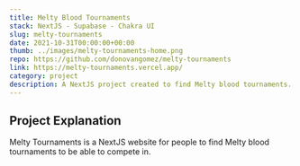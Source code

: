 ```yaml
---
title: Melty Blood Tournaments
stack: NextJS - Supabase - Chakra UI
slug: melty-tournaments
date: 2021-10-31T00:00:00+00:00
thumb: ../images/melty-tournaments-home.png
repo: https://github.com/donovangomez/melty-tournaments
link: https://melty-tournaments.vercel.app/
category: project
description: A NextJS project created to find Melty blood tournaments. Users are able to authenticate and add their own tournaments are discovery.
---
```


## Project Explanation
Melty Tournaments is a NextJS website for people to find Melty blood tournaments to be able to compete in.